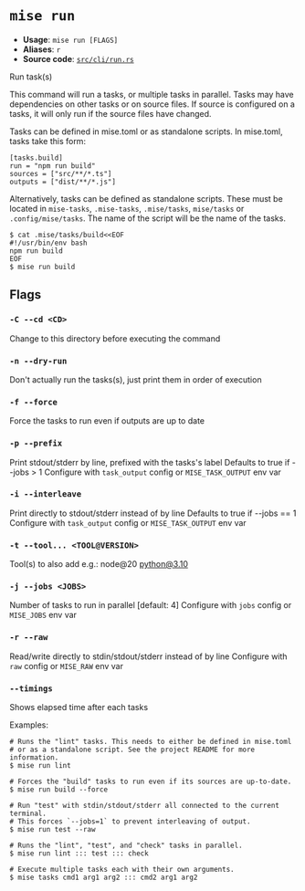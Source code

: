 # `mise run`

- **Usage**: `mise run [FLAGS]`
- **Aliases**: `r`
- **Source code**: [`src/cli/run.rs`](https://github.com/jdx/mise/blob/main/src/cli/run.rs)

Run task(s)

This command will run a tasks, or multiple tasks in parallel.
Tasks may have dependencies on other tasks or on source files.
If source is configured on a tasks, it will only run if the source
files have changed.

Tasks can be defined in mise.toml or as standalone scripts.
In mise.toml, tasks take this form:

    [tasks.build]
    run = "npm run build"
    sources = ["src/**/*.ts"]
    outputs = ["dist/**/*.js"]

Alternatively, tasks can be defined as standalone scripts.
These must be located in `mise-tasks`, `.mise-tasks`, `.mise/tasks`, `mise/tasks` or
`.config/mise/tasks`.
The name of the script will be the name of the tasks.

    $ cat .mise/tasks/build<<EOF
    #!/usr/bin/env bash
    npm run build
    EOF
    $ mise run build

## Flags

### `-C --cd <CD>`

Change to this directory before executing the command

### `-n --dry-run`

Don't actually run the tasks(s), just print them in order of execution

### `-f --force`

Force the tasks to run even if outputs are up to date

### `-p --prefix`

Print stdout/stderr by line, prefixed with the tasks's label
Defaults to true if --jobs > 1
Configure with `task_output` config or `MISE_TASK_OUTPUT` env var

### `-i --interleave`

Print directly to stdout/stderr instead of by line
Defaults to true if --jobs == 1
Configure with `task_output` config or `MISE_TASK_OUTPUT` env var

### `-t --tool... <TOOL@VERSION>`

Tool(s) to also add e.g.: node@20 python@3.10

### `-j --jobs <JOBS>`

Number of tasks to run in parallel
[default: 4]
Configure with `jobs` config or `MISE_JOBS` env var

### `-r --raw`

Read/write directly to stdin/stdout/stderr instead of by line
Configure with `raw` config or `MISE_RAW` env var

### `--timings`

Shows elapsed time after each tasks

Examples:

    # Runs the "lint" tasks. This needs to either be defined in mise.toml
    # or as a standalone script. See the project README for more information.
    $ mise run lint

    # Forces the "build" tasks to run even if its sources are up-to-date.
    $ mise run build --force

    # Run "test" with stdin/stdout/stderr all connected to the current terminal.
    # This forces `--jobs=1` to prevent interleaving of output.
    $ mise run test --raw

    # Runs the "lint", "test", and "check" tasks in parallel.
    $ mise run lint ::: test ::: check

    # Execute multiple tasks each with their own arguments.
    $ mise tasks cmd1 arg1 arg2 ::: cmd2 arg1 arg2
